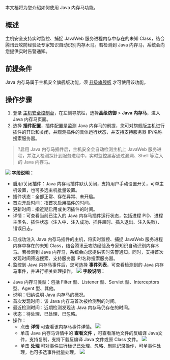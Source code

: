 本文档将为您介绍如何使用 Java 内存马功能。

## 概述
主机安全支持实时监控、捕捉 JavaWeb 服务进程内存中存在的未知 Class，结合腾讯云攻防经验及专家知识自动识别内存木马。若检测到 Java 内存马，系统会向您提供实时告警通知。

## 前提条件
Java 内存马属于主机安全旗舰版功能，须 [升级旗舰版](https://buy.cloud.tencent.com/yunjing) 才可使用该功能。
 

## 操作步骤
1. 登录 [主机安全控制台](https://console.cloud.tencent.com/cwp/manage/maliciousRequest)，在左侧导航栏，选择**高级防御** > **Java 内存马**，进入 Java 内存马页面。
2. 选择 **插件配置**，插件配置是监测 Java 内存马的前提，您可对旗舰版主机进行插件的开启和关闭，并观测插件的具体运行状态，并支持支持服务器 IP/名称搜索服务器。 
>?启用 Java 内存马插件后，主机安全会自动检测主机上 JavaWeb 服务进程，并注入检测探针到服务进程中，实时监控黑客通过漏洞、Shell 等注入的 Java 内存马。
>
![](https://qcloudimg.tencent-cloud.cn/raw/345008c8773f79fda6cd73f83b8ebe1d.png)
**字段说明：**
 - 启用/关闭插件：Java 内存马插件默认关闭，支持用户手动设置开关，可单主机设置，也可多选主机批量设置。
 - 插件状态：全部正常、存在异常、未开启。 
 - 首次开启时间：指首次启用插件的时间。
 - 更新时间：指近期启用或关闭插件的时间。
 - 详情：可查看当前已注入的 Java 内存马插件运行状态，包括进程 PID、进程主类名、插件状态（注入中、注入成功、插件超时、插入退出、注入失败）、错误日志。
3. 已成功注入 Java 内存马插件的主机，将实时监控、捕捉 JavaWeb 服务进程内存中存在的未知 Class，结合腾讯云攻防经验及专家知识自动识别内存木马。若检测到 Java 内存马，系统会向您提供实时告警通知。同时，支持首次发现时间筛选搜索、支持服务器 IP/名称搜索服务器。
4. 监控到 Java 内存马事件后，您可选择 **事件列表**，可查看检测到的 Java 内存马事件，并进行相关处理操作。
![](https://qcloudimg.tencent-cloud.cn/raw/7ac0c40f76d2c15debcf44e75fdd57b4.png)
**字段说明：**
 - Java 内存马类型：包括 Filter 型、Listener 型、Servlet 型、Interceptors 型、Agent 型、其他。
 - 说明：归纳说明 Java 内存马的概况。
 - 首次发现时间：该 Java 内存马首次被检测到的时间。
 - 最近检测时间：近期检测发现该 Java 内存马仍存在的时间。
 - 状态：待处理、已处理、已忽略。
 - 操作：
    -   点击 **详情** 可查看该内存马事件详情。
![](https://qcloudimg.tencent-cloud.cn/raw/530c20d062821aadf9bd312a6a5c52a0.png)
    - 单击 Java 内存马详情中的 **查看文件** ，可查看落地文件的反编译 Java文件，支持复制，支持下载反编译 Java 文件或原 Class 文件。
![](https://qcloudimg.tencent-cloud.cn/raw/71b8348c6454d7d4bda95430c8ed0d22.png)
    - 单击 **处理** 可对事件进行标记已处理、忽略、删除记录操作，可单事件处理，也可多选事件批量处理。
![](https://qcloudimg.tencent-cloud.cn/raw/0b7cd596e68935036a1fd65d77816fe8.png)


